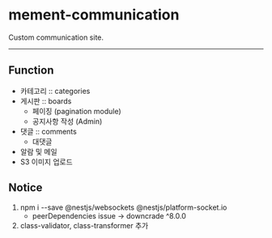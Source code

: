 # mement-communication
Custom communication site.

---

## Function
+ 카테고리 :: categories
+ 게시판 :: boards
    + 페이징 (pagination module)
    + 공지사항 작성 (Admin)
+ 댓글 :: comments
    + 대댓글
+ 알람 및 메일
+ S3 이미지 업로드


## Notice
1. npm i --save @nestjs/websockets @nestjs/platform-socket.io
    + peerDependencies issue -> downcrade ^8.0.0
2. class-validator, class-transformer 추가